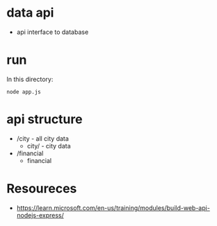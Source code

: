 # data api
- api interface to database

# run
In this directory:
```
node app.js
```

# api structure
- /city - all city data
  - city/<city> - city data
- /financial
  - financial

# Resoureces
- https://learn.microsoft.com/en-us/training/modules/build-web-api-nodejs-express/